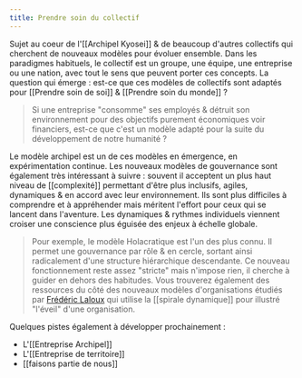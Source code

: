 ```yaml
---
title: Prendre soin du collectif
---
```


Sujet au coeur de l'[[Archipel Kyosei]] & de beaucoup d'autres collectifs qui cherchent de nouveaux modèles pour évoluer ensemble.
Dans les paradigmes habituels, le collectif est un groupe, une équipe, une entreprise ou une nation, avec tout le sens que peuvent porter ces concepts.
La question qui émerge : est-ce que ces modèles de collectifs sont adaptés pour [[Prendre soin de soi]] & [[Prendre soin du monde]] ?

> Si une entreprise "consomme" ses employés & détruit son environnement pour des objectifs purement économiques voir financiers, est-ce que c'est un modèle adapté pour la suite du développement de notre humanité ?

Le modèle archipel est un de ces modèles en émergence, en expérimentation continue. Les nouveaux modèles de gouvernance sont également très intéressant à suivre : souvent il acceptent un plus haut niveau de [[complexité]] permettant d'être plus inclusifs, agiles, dynamiques & en accord avec leur environnement. Ils sont plus difficiles à comprendre et à appréhender mais méritent l'effort pour ceux qui se lancent dans l'aventure. Les dynamiques & rythmes individuels viennent croiser une conscience plus éguisée des enjeux à échelle globale.

> Pour exemple, le modèle Holacratique est l'un des plus connu. Il permet une gouvernance par rôle & en cercle, sortant ainsi radicalement d'une structure hiérarchique descendante. Ce nouveau fonctionnement reste assez "stricte" mais n'impose rien, il cherche à guider en dehors des habitudes.
> Vous trouverez également des ressources du côté des nouveaux modèles d'organisations étudiés par [Frédéric Laloux](https://www.babelio.com/auteur/Frederic-Laloux/257646) qui utilise la [[spirale dynamique]] pour illustré "l'éveil" d'une organisation.

Quelques pistes également à développer prochainement :
- L'[[Entreprise Archipel]]
- L'[[Entreprise de territoire]]
- [[faisons partie de nous]]